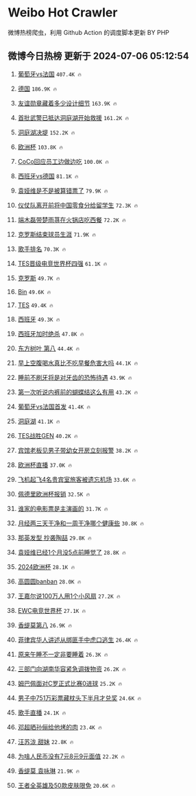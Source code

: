 # Weibo Hot Crawler 



微博热榜爬虫，利用 Github Action 的调度脚本更新 BY PHP 


## 微博今日热榜 更新于 2024-07-06 05:12:54 
1. [葡萄牙vs法国](https://s.weibo.com/weibo?q=%23%E8%91%A1%E8%90%84%E7%89%99vs%E6%B3%95%E5%9B%BD%23&t=31&band_rank=1&Refer=top) `407.4K 🔥` 

1. [德国](https://s.weibo.com/weibo?q=%E5%BE%B7%E5%9B%BD&t=31&band_rank=2&Refer=top) `186.9K 🔥` 

1. [友谊勋章藏着多少设计细节](https://s.weibo.com/weibo?q=%23%E5%8F%8B%E8%B0%8A%E5%8B%8B%E7%AB%A0%E8%97%8F%E7%9D%80%E5%A4%9A%E5%B0%91%E8%AE%BE%E8%AE%A1%E7%BB%86%E8%8A%82%23&t=31&band_rank=3&Refer=top) `163.9K 🔥` 

1. [首批武警已抵达洞庭湖开始救援](https://s.weibo.com/weibo?q=%23%E9%A6%96%E6%89%B9%E6%AD%A6%E8%AD%A6%E5%B7%B2%E6%8A%B5%E8%BE%BE%E6%B4%9E%E5%BA%AD%E6%B9%96%E5%BC%80%E5%A7%8B%E6%95%91%E6%8F%B4%23&t=31&band_rank=4&Refer=top) `161.2K 🔥` 

1. [洞庭湖决堤](https://s.weibo.com/weibo?q=%E6%B4%9E%E5%BA%AD%E6%B9%96%E5%86%B3%E5%A0%A4&t=31&band_rank=5&Refer=top) `152.2K 🔥` 

1. [欧洲杯](https://s.weibo.com/weibo?q=%E6%AC%A7%E6%B4%B2%E6%9D%AF&t=31&band_rank=6&Refer=top) `103.8K 🔥` 

1. [CoCo回应员工边做边吃](https://s.weibo.com/weibo?q=%23CoCo%E5%9B%9E%E5%BA%94%E5%91%98%E5%B7%A5%E8%BE%B9%E5%81%9A%E8%BE%B9%E5%90%83%23&t=31&band_rank=7&Refer=top) `100.0K 🔥` 

1. [西班牙vs德国](https://s.weibo.com/weibo?q=%23%E8%A5%BF%E7%8F%AD%E7%89%99vs%E5%BE%B7%E5%9B%BD%23&t=31&band_rank=8&Refer=top) `81.1K 🔥` 

1. [袁娅维是不是被算错票了](https://s.weibo.com/weibo?q=%23%E8%A2%81%E5%A8%85%E7%BB%B4%E6%98%AF%E4%B8%8D%E6%98%AF%E8%A2%AB%E7%AE%97%E9%94%99%E7%A5%A8%E4%BA%86%23&t=31&band_rank=9&Refer=top) `79.9K 🔥` 

1. [仪仗队离开前将中国零食分给留学生](https://s.weibo.com/weibo?q=%23%E4%BB%AA%E4%BB%97%E9%98%9F%E7%A6%BB%E5%BC%80%E5%89%8D%E5%B0%86%E4%B8%AD%E5%9B%BD%E9%9B%B6%E9%A3%9F%E5%88%86%E7%BB%99%E7%95%99%E5%AD%A6%E7%94%9F%23&t=31&band_rank=10&Refer=top) `72.3K 🔥` 

1. [端木磊带楚雨荨在火锅店吃西餐](https://s.weibo.com/weibo?q=%23%E7%AB%AF%E6%9C%A8%E7%A3%8A%E5%B8%A6%E6%A5%9A%E9%9B%A8%E8%8D%A8%E5%9C%A8%E7%81%AB%E9%94%85%E5%BA%97%E5%90%83%E8%A5%BF%E9%A4%90%23&t=31&band_rank=11&Refer=top) `72.2K 🔥` 

1. [克罗斯结束球员生涯](https://s.weibo.com/weibo?q=%23%E5%85%8B%E7%BD%97%E6%96%AF%E7%BB%93%E6%9D%9F%E7%90%83%E5%91%98%E7%94%9F%E6%B6%AF%23&t=31&band_rank=12&Refer=top) `71.9K 🔥` 

1. [歌手排名](https://s.weibo.com/weibo?q=%E6%AD%8C%E6%89%8B%E6%8E%92%E5%90%8D&t=31&band_rank=13&Refer=top) `70.3K 🔥` 

1. [TES晋级电竞世界杯四强](https://s.weibo.com/weibo?q=%23TES%E6%99%8B%E7%BA%A7%E7%94%B5%E7%AB%9E%E4%B8%96%E7%95%8C%E6%9D%AF%E5%9B%9B%E5%BC%BA%23&t=31&band_rank=14&Refer=top) `61.1K 🔥` 

1. [克罗斯](https://s.weibo.com/weibo?q=%E5%85%8B%E7%BD%97%E6%96%AF&t=31&band_rank=15&Refer=top) `49.7K 🔥` 

1. [Bin](https://s.weibo.com/weibo?q=Bin&t=31&band_rank=16&Refer=top) `49.6K 🔥` 

1. [TES](https://s.weibo.com/weibo?q=TES&t=31&band_rank=17&Refer=top) `49.4K 🔥` 

1. [西班牙](https://s.weibo.com/weibo?q=%E8%A5%BF%E7%8F%AD%E7%89%99&t=31&band_rank=18&Refer=top) `49.3K 🔥` 

1. [西班牙加时绝杀](https://s.weibo.com/weibo?q=%23%E8%A5%BF%E7%8F%AD%E7%89%99%E5%8A%A0%E6%97%B6%E7%BB%9D%E6%9D%80%23&t=31&band_rank=19&Refer=top) `47.8K 🔥` 

1. [东方树叶 第八](https://s.weibo.com/weibo?q=%E4%B8%9C%E6%96%B9%E6%A0%91%E5%8F%B6%20%E7%AC%AC%E5%85%AB&t=31&band_rank=20&Refer=top) `44.4K 🔥` 

1. [早上空腹喝水真比不吃早餐危害大吗](https://s.weibo.com/weibo?q=%23%E6%97%A9%E4%B8%8A%E7%A9%BA%E8%85%B9%E5%96%9D%E6%B0%B4%E7%9C%9F%E6%AF%94%E4%B8%8D%E5%90%83%E6%97%A9%E9%A4%90%E5%8D%B1%E5%AE%B3%E5%A4%A7%E5%90%97%23&t=31&band_rank=21&Refer=top) `44.1K 🔥` 

1. [睡前不刷牙将是对牙齿的恐怖待遇](https://s.weibo.com/weibo?q=%23%E7%9D%A1%E5%89%8D%E4%B8%8D%E5%88%B7%E7%89%99%E5%B0%86%E6%98%AF%E5%AF%B9%E7%89%99%E9%BD%BF%E7%9A%84%E6%81%90%E6%80%96%E5%BE%85%E9%81%87%23&t=31&band_rank=22&Refer=top) `43.9K 🔥` 

1. [第一次听说内裤前的蝴蝶结这么有用](https://s.weibo.com/weibo?q=%23%E7%AC%AC%E4%B8%80%E6%AC%A1%E5%90%AC%E8%AF%B4%E5%86%85%E8%A3%A4%E5%89%8D%E7%9A%84%E8%9D%B4%E8%9D%B6%E7%BB%93%E8%BF%99%E4%B9%88%E6%9C%89%E7%94%A8%23&t=31&band_rank=23&Refer=top) `43.2K 🔥` 

1. [葡萄牙vs法国首发](https://s.weibo.com/weibo?q=%23%E8%91%A1%E8%90%84%E7%89%99vs%E6%B3%95%E5%9B%BD%E9%A6%96%E5%8F%91%23&t=31&band_rank=24&Refer=top) `41.4K 🔥` 

1. [洞庭湖](https://s.weibo.com/weibo?q=%E6%B4%9E%E5%BA%AD%E6%B9%96&t=31&band_rank=25&Refer=top) `41.1K 🔥` 

1. [TES战胜GEN](https://s.weibo.com/weibo?q=%23TES%E6%88%98%E8%83%9CGEN%23&t=31&band_rank=26&Refer=top) `40.2K 🔥` 

1. [宾馆老板见男子带幼女开房立刻报警](https://s.weibo.com/weibo?q=%23%E5%AE%BE%E9%A6%86%E8%80%81%E6%9D%BF%E8%A7%81%E7%94%B7%E5%AD%90%E5%B8%A6%E5%B9%BC%E5%A5%B3%E5%BC%80%E6%88%BF%E7%AB%8B%E5%88%BB%E6%8A%A5%E8%AD%A6%23&t=31&band_rank=27&Refer=top) `38.2K 🔥` 

1. [欧洲杯直播](https://s.weibo.com/weibo?q=%E6%AC%A7%E6%B4%B2%E6%9D%AF%E7%9B%B4%E6%92%AD&t=31&band_rank=28&Refer=top) `37.0K 🔥` 

1. [飞机起飞4名贵宾室旅客被遗忘机场](https://s.weibo.com/weibo?q=%23%E9%A3%9E%E6%9C%BA%E8%B5%B7%E9%A3%9E4%E5%90%8D%E8%B4%B5%E5%AE%BE%E5%AE%A4%E6%97%85%E5%AE%A2%E8%A2%AB%E9%81%97%E5%BF%98%E6%9C%BA%E5%9C%BA%23&t=31&band_rank=29&Refer=top) `33.6K 🔥` 

1. [佩德里欧洲杯报销](https://s.weibo.com/weibo?q=%23%E4%BD%A9%E5%BE%B7%E9%87%8C%E6%AC%A7%E6%B4%B2%E6%9D%AF%E6%8A%A5%E9%94%80%23&t=31&band_rank=30&Refer=top) `32.5K 🔥` 

1. [谁家的电影票是主演画的](https://s.weibo.com/weibo?q=%E8%B0%81%E5%AE%B6%E7%9A%84%E7%94%B5%E5%BD%B1%E7%A5%A8%E6%98%AF%E4%B8%BB%E6%BC%94%E7%94%BB%E7%9A%84&t=31&band_rank=31&Refer=top) `31.7K 🔥` 

1. [月经两三天干净和一周干净哪个健康些](https://s.weibo.com/weibo?q=%23%E6%9C%88%E7%BB%8F%E4%B8%A4%E4%B8%89%E5%A4%A9%E5%B9%B2%E5%87%80%E5%92%8C%E4%B8%80%E5%91%A8%E5%B9%B2%E5%87%80%E5%93%AA%E4%B8%AA%E5%81%A5%E5%BA%B7%E4%BA%9B%23&t=31&band_rank=32&Refer=top) `30.8K 🔥` 

1. [那英发型 抄袭陶喆](https://s.weibo.com/weibo?q=%E9%82%A3%E8%8B%B1%E5%8F%91%E5%9E%8B%20%E6%8A%84%E8%A2%AD%E9%99%B6%E5%96%86&t=31&band_rank=33&Refer=top) `29.8K 🔥` 

1. [袁娅维已经1个月没5点前睡觉了](https://s.weibo.com/weibo?q=%23%E8%A2%81%E5%A8%85%E7%BB%B4%E5%B7%B2%E7%BB%8F1%E4%B8%AA%E6%9C%88%E6%B2%A15%E7%82%B9%E5%89%8D%E7%9D%A1%E8%A7%89%E4%BA%86%23&t=31&band_rank=34&Refer=top) `28.8K 🔥` 

1. [2024欧洲杯](https://s.weibo.com/weibo?q=%232024%E6%AC%A7%E6%B4%B2%E6%9D%AF%23&t=31&band_rank=35&Refer=top) `28.1K 🔥` 

1. [高圆圆banban](https://s.weibo.com/weibo?q=%23%E9%AB%98%E5%9C%86%E5%9C%86banban%23&t=31&band_rank=36&Refer=top) `28.0K 🔥` 

1. [王嘉尔说100万人用1个小风扇](https://s.weibo.com/weibo?q=%23%E7%8E%8B%E5%98%89%E5%B0%94%E8%AF%B4100%E4%B8%87%E4%BA%BA%E7%94%A81%E4%B8%AA%E5%B0%8F%E9%A3%8E%E6%89%87%23&t=31&band_rank=37&Refer=top) `27.2K 🔥` 

1. [EWC电竞世界杯](https://s.weibo.com/weibo?q=EWC%E7%94%B5%E7%AB%9E%E4%B8%96%E7%95%8C%E6%9D%AF&t=31&band_rank=38&Refer=top) `27.1K 🔥` 

1. [香缇莫第八](https://s.weibo.com/weibo?q=%23%E9%A6%99%E7%BC%87%E8%8E%AB%E7%AC%AC%E5%85%AB%23&t=31&band_rank=39&Refer=top) `26.9K 🔥` 

1. [菲律宾华人讲述从绑匪手中虎口逃生](https://s.weibo.com/weibo?q=%23%E8%8F%B2%E5%BE%8B%E5%AE%BE%E5%8D%8E%E4%BA%BA%E8%AE%B2%E8%BF%B0%E4%BB%8E%E7%BB%91%E5%8C%AA%E6%89%8B%E4%B8%AD%E8%99%8E%E5%8F%A3%E9%80%83%E7%94%9F%23&t=31&band_rank=40&Refer=top) `26.4K 🔥` 

1. [原来午睡不一定非要睡着](https://s.weibo.com/weibo?q=%23%E5%8E%9F%E6%9D%A5%E5%8D%88%E7%9D%A1%E4%B8%8D%E4%B8%80%E5%AE%9A%E9%9D%9E%E8%A6%81%E7%9D%A1%E7%9D%80%23&t=31&band_rank=41&Refer=top) `26.3K 🔥` 

1. [三部门向湖南华容紧急调拨物资](https://s.weibo.com/weibo?q=%23%E4%B8%89%E9%83%A8%E9%97%A8%E5%90%91%E6%B9%96%E5%8D%97%E5%8D%8E%E5%AE%B9%E7%B4%A7%E6%80%A5%E8%B0%83%E6%8B%A8%E7%89%A9%E8%B5%84%23&t=31&band_rank=42&Refer=top) `26.2K 🔥` 

1. [姆巴佩面对C罗正式比赛0进球](https://s.weibo.com/weibo?q=%23%E5%A7%86%E5%B7%B4%E4%BD%A9%E9%9D%A2%E5%AF%B9C%E7%BD%97%E6%AD%A3%E5%BC%8F%E6%AF%94%E8%B5%9B0%E8%BF%9B%E7%90%83%23&t=31&band_rank=43&Refer=top) `25.2K 🔥` 

1. [男子中751万彩票藏枕头下半月才兑奖](https://s.weibo.com/weibo?q=%23%E7%94%B7%E5%AD%90%E4%B8%AD751%E4%B8%87%E5%BD%A9%E7%A5%A8%E8%97%8F%E6%9E%95%E5%A4%B4%E4%B8%8B%E5%8D%8A%E6%9C%88%E6%89%8D%E5%85%91%E5%A5%96%23&t=31&band_rank=44&Refer=top) `24.6K 🔥` 

1. [歌手直播](https://s.weibo.com/weibo?q=%E6%AD%8C%E6%89%8B%E7%9B%B4%E6%92%AD&t=31&band_rank=45&Refer=top) `24.1K 🔥` 

1. [邓超晒孙俪给他烤的肉](https://s.weibo.com/weibo?q=%23%E9%82%93%E8%B6%85%E6%99%92%E5%AD%99%E4%BF%AA%E7%BB%99%E4%BB%96%E7%83%A4%E7%9A%84%E8%82%89%23&t=31&band_rank=46&Refer=top) `23.4K 🔥` 

1. [汪苏泷 甜妹](https://s.weibo.com/weibo?q=%E6%B1%AA%E8%8B%8F%E6%B3%B7%20%E7%94%9C%E5%A6%B9&t=31&band_rank=47&Refer=top) `22.8K 🔥` 

1. [为啥人民币没有7元8元9元面值](https://s.weibo.com/weibo?q=%23%E4%B8%BA%E5%95%A5%E4%BA%BA%E6%B0%91%E5%B8%81%E6%B2%A1%E6%9C%897%E5%85%838%E5%85%839%E5%85%83%E9%9D%A2%E5%80%BC%23&t=31&band_rank=48&Refer=top) `22.2K 🔥` 

1. [香缇莫 袁咏琳](https://s.weibo.com/weibo?q=%E9%A6%99%E7%BC%87%E8%8E%AB%20%E8%A2%81%E5%92%8F%E7%90%B3&t=31&band_rank=49&Refer=top) `21.9K 🔥` 

1. [王者全英雄及50款皮肤限免](https://s.weibo.com/weibo?q=%23%E7%8E%8B%E8%80%85%E5%85%A8%E8%8B%B1%E9%9B%84%E5%8F%8A50%E6%AC%BE%E7%9A%AE%E8%82%A4%E9%99%90%E5%85%8D%23&t=31&band_rank=50&Refer=top) `20.6K 🔥` 

